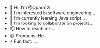- 👋 Hi, I’m @Opara12r
- 👀 I’m interested in software engineering...
- 🌱 I’m currently learning Java script...
- 💞️ I’m looking to collaborate on projects...
- 📫 How to reach me ...
- 😄 Pronouns: He  ...
- ⚡ Fun fact: ...

<!---
Opara12r/Opara12r is a ✨ special ✨ repository because its `README.md` (this file) appears on your GitHub profile.
You can click the Preview link to take a look at your changes.
--->
